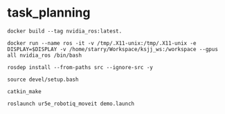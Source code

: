 # task_planning
```docker build --tag nvidia_ros:latest.```

```docker run --name ros -it -v /tmp/.X11-unix:/tmp/.X11-unix -e DISPLAY=$DISPLAY -v /home/starry/Workspace/ksjj_ws:/workspace --gpus all nvidia_ros /bin/bash```

```rosdep install --from-paths src --ignore-src -y```

```source devel/setup.bash```

```catkin_make```

```roslaunch ur5e_robotiq_moveit demo.launch```
